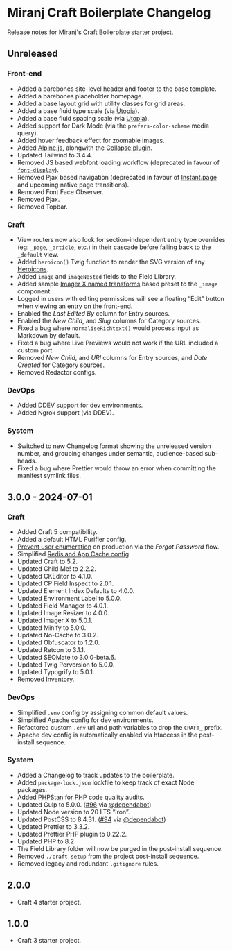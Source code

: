 # Miranj Craft Boilerplate Changelog

Release notes for Miranj's Craft Boilerplate starter project.

## Unreleased

### Front-end

- Added a barebones site-level header and footer to the base template.
- Added a barebones placeholder homepage.
- Added a base layout grid with utility classes for grid areas.
- Added a base fluid type scale (via [Utopia](https://utopia.fyi/type/calculator/)).
- Added a base fluid spacing scale (via [Utopia](https://utopia.fyi/space/calculator/)).
- Added support for Dark Mode (via the `prefers-color-scheme` media query).
- Added hover feedback effect for zoomable images.
- Added [Alpine.js](https://alpinejs.dev/), alongwith the [Collapse plugin](https://alpinejs.dev/plugins/collapse).
- Updated Tailwind to 3.4.4.
- Removed JS based webfont loading workflow (deprecated in favour of [`font-display`](https://developer.mozilla.org/en-US/docs/Web/CSS/@font-face/font-display)).
- Removed Pjax based navigation (deprecated in favour of [Instant.page](https://github.com/instantpage/instant.page) and upcoming native page transitions).
- Removed Font Face Observer.
- Removed Pjax.
- Removed Topbar.

### Craft

- View routers now also look for section-independent entry type overrides (eg: `_page`, `_article`, etc.) in their cascade before falling back to the `_default` view.
- Added `heroicon()` Twig function to render the SVG version of any [Heroicons](https://heroicons.com/).
- Added `image` and `imageNested` fields to the Field Library.
- Added sample [Imager X named transforms](https://imager-x.spacecat.ninja/usage/named-transforms.html) based preset to the `_image` component.
- Logged in users with editing permissions will see a floating “Edit” button when viewing an entry on the front-end.
- Enabled the _Last Edited By_ column for Entry sources.
- Enabled the _New Child_, and _Slug_ columns for Category sources.
- Fixed a bug where `normaliseRichtext()` would process input as Markdown by default.
- Fixed a bug where Live Previews would not work if the URL included a custom port.
- Removed _New Child_, and _URI_ columns for Entry sources, and _Date Created_ for Category sources.
- Removed Redactor configs.

### DevOps

- Added DDEV support for dev environments.
- Added Ngrok support (via DDEV).

### System

- Switched to new Changelog format showing the unreleased version number, and grouping changes under semantic, audience-based sub-heads.
- Fixed a bug where Prettier would throw an error when committing the manifest symlink files.

## 3.0.0 - 2024-07-01

### Craft

- Added Craft 5 compatibility.
- Added a default HTML Purifier config.
- [Prevent user enumeration](https://craftcms.com/docs/5.x/reference/config/general.html#preventuserenumeration) on production via the _Forgot Password_ flow.
- Simplified [Redis and App Cache config](https://craftcms.com/docs/5.x/reference/config/app.html#redis-example).
- Updated Craft to 5.2.
- Updated Child Me! to 2.2.2.
- Updated CKEditor to 4.1.0.
- Updated CP Field Inspect to 2.0.1.
- Updated Element Index Defaults to 4.0.0.
- Updated Environment Label to 5.0.0.
- Updated Field Manager to 4.0.1.
- Updated Image Resizer to 4.0.0.
- Updated Imager X to 5.0.1.
- Updated Minify to 5.0.0.
- Updated No-Cache to 3.0.2.
- Updated Obfuscator to 1.2.0.
- Updated Retcon to 3.1.1.
- Updated SEOMate to 3.0.0-beta.6.
- Updated Twig Perversion to 5.0.0.
- Updated Typogrify to 5.0.1.
- Removed Inventory.

### DevOps

- Simplified `.env` config by assigning common default values.
- Simplified Apache config for dev environments.
- Refactored custom `.env` url and path variables to drop the `CRAFT_` prefix.
- Apache dev config is automatically enabled via htaccess in the post-install sequence.

### System

- Added a Changelog to track updates to the boilerplate.
- Added `package-lock.json` lockfile to keep track of exact Node packages.
- Added [PHPStan](https://github.com/craftcms/phpstan) for PHP code quality audits.
- Updated Gulp to 5.0.0. ([#96](https://github.com/miranj/craft-boilerplate/pull/96) via [@dependabot](https://github.com/apps/dependabot))
- Updated Node version to 20 LTS “Iron”.
- Updated PostCSS to 8.4.31. ([#94](https://github.com/miranj/craft-boilerplate/pull/94) via [@dependabot](https://github.com/apps/dependabot))
- Updated Prettier to 3.3.2.
- Updated Prettier PHP plugin to 0.22.2.
- Updated PHP to 8.2.
- The Field Library folder will now be purged in the post-install sequence.
- Removed `./craft setup` from the project post-install sequence.
- Removed legacy and redundant `.gitignore` rules.

## 2.0.0

- Craft 4 starter project.

## 1.0.0

- Craft 3 starter project.
